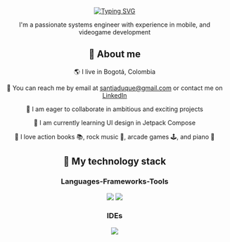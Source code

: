 <div align="center">
  <a href="https://git.io/typing-svg"><img src="https://readme-typing-svg.demolab.com?font=Ubuntu&size=35&pause=1000&color=F7F7F7&background=37CCFF00&center=true&vCenter=true&repeat=false&width=500&height=70&lines=Hello+there!+%F0%9F%91%8B;I'm+Santiago+Gallo+Jaimes;Welcome+to+my+Github+Page" alt="Typing SVG" /></a>
  <p> I'm a passionate systems engineer with experience in mobile, and videogame development</p>
</div>
<div align="center">
  <h2>🌟 About me</h2>
  <p> 🌎 I live in Bogotá, Colombia</p>
  <p> 📧 You can reach me by email at <a href="mailto:santiaduque@gmail.com">santiaduque@gmail.com</a> or contact me on  <a href="https://www.linkedin.com/in/santiago-gallo-jaimes"/>LinkedIn</a></p>
  <p> 🚀 I am eager to collaborate in ambitious and exciting projects</p>
  <p> 🧠 I am currently learning UI design in Jetpack Compose</p>
  <p> 🧩 I love action books 📚, rock music 🎸, arcade games 🕹️, and piano 🎹</p>
</div>
<div align="center">
    <h2 >🧰 My technology stack</h2>
    <h3> Languages-Frameworks-Tools</h3>
    <img src="https://skillicons.dev/icons?i=cpp,java,python,kotlin,cs,html,css,javascript,r,ts,spring,angular" />
    <img src="https://skillicons.dev/icons?i=firebase,unity,unreal,figma,postman,gradle,maven,git,github,mysql,mongo" />
    <h3> IDEs</h3>
    <img src="https://skillicons.dev/icons?i=androidstudio,visualstudio,vscode,idea,pycharm,eclipse&perline=6"/>
</div>









